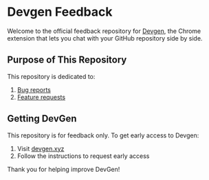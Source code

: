 # Devgen Feedback

Welcome to the official feedback repository for [Devgen](https://devgen.xyz), the Chrome extension that lets you chat with your GitHub repository side by side.

## Purpose of This Repository

This repository is dedicated to:

1. [Bug reports](https://github.com/imotai/devgen_feedback/issues/new?assignees=imotai&labels=bug&projects=&template=bug_report.md&title=)
2. [Feature requests](https://github.com/yourusername/devgen-feedback/issues/new?labels=enhancement&template=feature_request.md)

## Getting DevGen

This repository is for feedback only. To get early access to Devgen:

1. Visit [devgen.xyz](https://devgen.xyz)
2. Follow the instructions to request early access

Thank you for helping improve DevGen!
